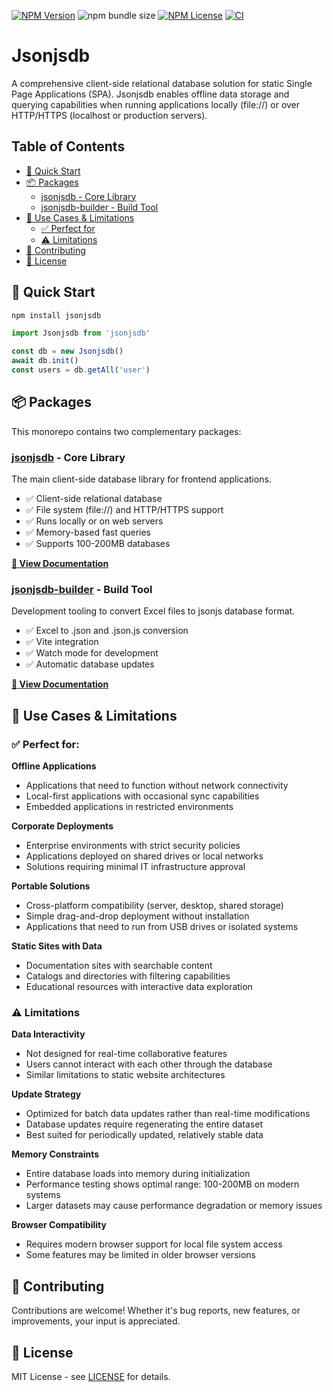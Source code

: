 [![NPM Version](https://img.shields.io/npm/v/jsonjsdb)](https://www.npmjs.com/package/jsonjsdb)
![npm bundle size](https://img.shields.io/bundlephobia/minzip/jsonjsdb)
[![NPM License](https://img.shields.io/npm/l/jsonjsdb)](LICENSE)
[![CI](https://github.com/bassim-matar/jsonjsdb/workflows/CI/badge.svg)](https://github.com/bassim-matar/jsonjsdb/actions/workflows/ci.yml)

# Jsonjsdb

A comprehensive client-side relational database solution for static Single Page Applications (SPA). Jsonjsdb enables offline data storage and querying capabilities when running applications locally (file://) or over HTTP/HTTPS (localhost or production servers).

## Table of Contents

- [🚀 Quick Start](#-quick-start)
- [📦 Packages](#-packages)
  - [jsonjsdb - Core Library](#jsonjsdb---core-library)
  - [jsonjsdb-builder - Build Tool](#jsonjsdb-builder---build-tool)
- [🎯 Use Cases & Limitations](#-use-cases--limitations)
  - [✅ Perfect for](#-perfect-for)
  - [⚠️ Limitations](#️-limitations)
- [🤝 Contributing](#-contributing)
- [📄 License](#-license)

## 🚀 Quick Start

```bash
npm install jsonjsdb
```

```js
import Jsonjsdb from 'jsonjsdb'

const db = new Jsonjsdb()
await db.init()
const users = db.getAll('user')
```

## 📦 Packages

This monorepo contains two complementary packages:

### [jsonjsdb](./jsonjsdb) - Core Library

The main client-side database library for frontend applications.

- ✅ Client-side relational database
- ✅ File system (file://) and HTTP/HTTPS support
- ✅ Runs locally or on web servers
- ✅ Memory-based fast queries
- ✅ Supports 100-200MB databases

**[📖 View Documentation](./jsonjsdb/README.md)**

### [jsonjsdb-builder](./jsonjsdb-builder) - Build Tool

Development tooling to convert Excel files to jsonjs database format.

- ✅ Excel to .json and .json.js conversion
- ✅ Vite integration
- ✅ Watch mode for development
- ✅ Automatic database updates

**[📖 View Documentation](./jsonjsdb-builder/README.md)**

## 🎯 Use Cases & Limitations

### ✅ Perfect for:

**Offline Applications**

- Applications that need to function without network connectivity
- Local-first applications with occasional sync capabilities
- Embedded applications in restricted environments

**Corporate Deployments**

- Enterprise environments with strict security policies
- Applications deployed on shared drives or local networks
- Solutions requiring minimal IT infrastructure approval

**Portable Solutions**

- Cross-platform compatibility (server, desktop, shared storage)
- Simple drag-and-drop deployment without installation
- Applications that need to run from USB drives or isolated systems

**Static Sites with Data**

- Documentation sites with searchable content
- Catalogs and directories with filtering capabilities
- Educational resources with interactive data exploration

### ⚠️ Limitations

**Data Interactivity**

- Not designed for real-time collaborative features
- Users cannot interact with each other through the database
- Similar limitations to static website architectures

**Update Strategy**

- Optimized for batch data updates rather than real-time modifications
- Database updates require regenerating the entire dataset
- Best suited for periodically updated, relatively stable data

**Memory Constraints**

- Entire database loads into memory during initialization
- Performance testing shows optimal range: 100-200MB on modern systems
- Larger datasets may cause performance degradation or memory issues

**Browser Compatibility**

- Requires modern browser support for local file system access
- Some features may be limited in older browser versions

## 🤝 Contributing

Contributions are welcome! Whether it's bug reports, new features, or improvements, your input is appreciated.

## 📄 License

MIT License - see [LICENSE](LICENSE) for details.

